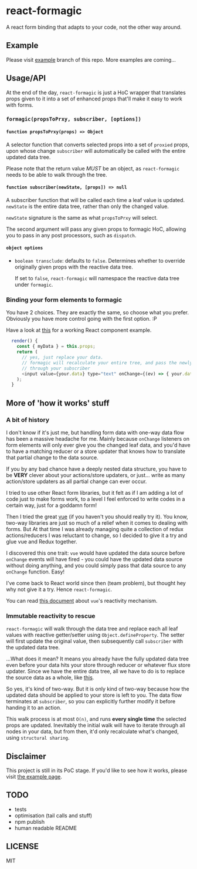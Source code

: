 # react-formagic

A react form binding that adapts to your code, not the other way around.

## Example
Please visit [example](https://github.com/kjessec/react-formagic/tree/example) branch of this repo. More examples are coming...

## Usage/API

At the end of the day, `react-formagic` is just a HoC wrapper that translates props given to it into a set of enhanced props that'll make it easy to work with forms.

### `formagic(propsToPrxy, subscriber, [options])`

#### `function propsToPrxy(props) => Object`
A selector function that converts selected props into a set of `proxied` props, upon whose change `subscriber` will automatically be called with the entire updated data tree.

Please note that the return value _MUST_ be an object, as `react-formagic` needs to be able to walk through the tree.


#### `function subscriber(newState, [props]) => null`
A subscriber function that will be called each time a leaf value is updated. `newState` is the entire data tree, rather than only the changed value.

`newState` signature is the same as what `propsToPrxy` will select.

The second argument will pass any given props to formagic HoC, allowing you to pass in any post processors, such as `dispatch`.

#### `object options`
- `boolean transclude`: defaults to `false`. Determines whether to override originally given props with the reactive data tree.

  If set to `false`, `react-formagic` will namespace the reactive data tree under `formagic`.


### Binding your form elements to formagic

You have 2 choices. They are exactly the same, so choose what you prefer. Obviously you have more control going with the first option. :P

Have a look at [this](https://github.com/kjessec/react-formagic/blob/example/src/Survey/Survey.js) for a working React component example.

````javascript
  render() {
    const { myData } = this.props;
    return (
      // yes, just replace your data.
      // formagic will recalculate your entire tree, and pass the newly created persistent state
      // through your subscriber
      <input value={your.data} type="text" onChange={(ev) => { your.data = ev.target.value; }}/>
    );
  }
````

## More of 'how it works' stuff
### A bit of history
I don't know if it's just me, but handling form data with one-way data flow has been a massive headache for me. Mainly because `onChange` listeners on form elements will only ever give you the changed leaf data, and you'd have to have a matching reducer or a store updater that knows how to translate that partial change to the data source.

If you by any bad chance have a deeply nested data structure, you have to be __VERY__ clever about your actions/store updaters, or just... write as many action/store updaters as all partial change can ever occur.

I tried to use other React form libraries, but it felt as if I am adding a lot of code just to make forms work, to a level I feel enforced to write codes in a certain way, just for a goddamn form!

Then I tried the great [vue](https://github.com/vuejs/vue) (if you haven't you should really try it). You know, two-way libraries are just so much of a relief when it comes to dealing with forms. But At that time I was already managing quite a collection of redux actions/reducers I was reluctant to change, so I decided to give it a try and glue vue and Redux together.

I discovered this one trait: `vue` would have updated the data source before `onChange` events will have fired - you could have the updated data source without doing anything, and you could simply pass that data source to any `onChange` function. Easy!

I've come back to React world since then (team problem), but thought hey why not give it a try. Hence `react-formagic`.

You can read [this document](https://vuejs.org/guide/reactivity.html#How-Changes-Are-Tracked) about `vue`'s reactivity mechanism.

### Immutable reactivity to rescue

`react-formagic` will walk through the data tree and replace each all leaf values with reactive getter/setter using `Object.defineProperty`. The setter will first update the original value, then subsequently call `subscriber` with the updated data tree.

...What does it mean? It means you already have the fully updated data tree even before your data hits your store through reducer or whatever flux store updater. Since we have the entire data tree, all we have to do is to replace the source data as a whole, like [this](https://github.com/kjessec/react-formagic/blob/example/src/Survey/ducks/index.js#L22).

So yes, it's kind of two-way. But it is only kind of two-way because how the updated data should be applied to your store is left to you. The data flow terminates at `subscriber`, so you can explicitly further modify it before handing it to an action.

This walk process is at most `O(n)`, and runs **every single time** the selected props are updated. Inevitably the initial walk will have to iterate through all nodes in your data, but from then, it'd only recalculate what's changed, using `structural sharing`.


## Disclaimer

This project is still in its PoC stage. If you'd like to see how it works, please visit [the example page](https://github.com/kjessec/react-formagic/tree/example).

## TODO
- tests
- optimisation (tail calls and stuff)
- npm publish
- human readable README

## LICENSE
MIT
